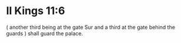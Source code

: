 # II Kings 11:6

( another third being at the gate Sur and a third at the gate behind the guards ) shall guard the palace.
